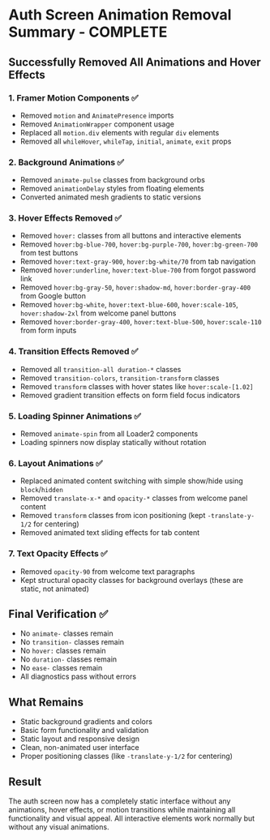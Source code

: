 # Auth Screen Animation Removal Summary - COMPLETE

## Successfully Removed All Animations and Hover Effects

### 1. Framer Motion Components ✅
- Removed `motion` and `AnimatePresence` imports
- Removed `AnimationWrapper` component usage
- Replaced all `motion.div` elements with regular `div` elements
- Removed all `whileHover`, `whileTap`, `initial`, `animate`, `exit` props

### 2. Background Animations ✅
- Removed `animate-pulse` classes from background orbs
- Removed `animationDelay` styles from floating elements
- Converted animated mesh gradients to static versions

### 3. Hover Effects Removed ✅
- Removed `hover:` classes from all buttons and interactive elements
- Removed `hover:bg-blue-700`, `hover:bg-purple-700`, `hover:bg-green-700` from test buttons
- Removed `hover:text-gray-900`, `hover:bg-white/70` from tab navigation
- Removed `hover:underline`, `hover:text-blue-700` from forgot password link
- Removed `hover:bg-gray-50`, `hover:shadow-md`, `hover:border-gray-400` from Google button
- Removed `hover:bg-white`, `hover:text-blue-600`, `hover:scale-105`, `hover:shadow-2xl` from welcome panel buttons
- Removed `hover:border-gray-400`, `hover:text-blue-500`, `hover:scale-110` from form inputs

### 4. Transition Effects Removed ✅
- Removed all `transition-all duration-*` classes
- Removed `transition-colors`, `transition-transform` classes
- Removed `transform` classes with hover states like `hover:scale-[1.02]`
- Removed gradient transition effects on form field focus indicators

### 5. Loading Spinner Animations ✅
- Removed `animate-spin` from all Loader2 components
- Loading spinners now display statically without rotation

### 6. Layout Animations ✅
- Replaced animated content switching with simple show/hide using `block`/`hidden`
- Removed `translate-x-*` and `opacity-*` classes from welcome panel content
- Removed `transform` classes from icon positioning (kept `-translate-y-1/2` for centering)
- Removed animated text sliding effects for tab content

### 7. Text Opacity Effects ✅
- Removed `opacity-90` from welcome text paragraphs
- Kept structural opacity classes for background overlays (these are static, not animated)

## Final Verification ✅
- No `animate-` classes remain
- No `transition-` classes remain  
- No `hover:` classes remain
- No `duration-` classes remain
- No `ease-` classes remain
- All diagnostics pass without errors

## What Remains
- Static background gradients and colors
- Basic form functionality and validation
- Static layout and responsive design
- Clean, non-animated user interface
- Proper positioning classes (like `-translate-y-1/2` for centering)

## Result
The auth screen now has a completely static interface without any animations, hover effects, or motion transitions while maintaining all functionality and visual appeal. All interactive elements work normally but without any visual animations.